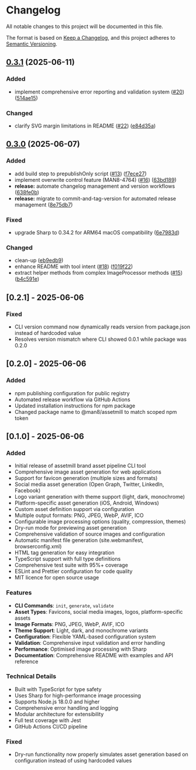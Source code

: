 # Changelog

All notable changes to this project will be documented in this file.

The format is based on [Keep a Changelog](https://keepachangelog.com/en/1.0.0/),
and this project adheres to [Semantic Versioning](https://semver.org/spec/v2.0.0.html).

## [0.3.1](https://github.com/man8/assetmill/compare/v0.3.0...v0.3.1) (2025-06-11)


### Added

* implement comprehensive error reporting and validation system ([#20](https://github.com/man8/assetmill/issues/20)) ([514ae15](https://github.com/man8/assetmill/commit/514ae15cfddf07f1698699e030d0e5e0560692e8))


### Changed

* clarify SVG margin limitations in README ([#22](https://github.com/man8/assetmill/issues/22)) ([e84d35a](https://github.com/man8/assetmill/commit/e84d35aafe8174632fdc311e1c9f6ec407108a07))

## [0.3.0](https://github.com/man8/assetmill/compare/v0.2.1...v0.3.0) (2025-06-07)


### Added

* add build step to prepublishOnly script ([#13](https://github.com/man8/assetmill/issues/13)) ([f7ece27](https://github.com/man8/assetmill/commit/f7ece27fa5e920f9fab3d764a5237007a81b848e))
* implement overwrite control feature (MAN8-4764) ([#16](https://github.com/man8/assetmill/issues/16)) ([63bd189](https://github.com/man8/assetmill/commit/63bd18971ddf8ad18dfc6360d8c432ace7e0c85b))
* **release:** automate changelog management and version workflows ([638fe0b](https://github.com/man8/assetmill/commit/638fe0b1290ecf2f3ddd356224c8562a3375958f))
* **release:** migrate to commit-and-tag-version for automated release management ([8e75db7](https://github.com/man8/assetmill/commit/8e75db72fb0ea33d813bde7c969fb7c5c31fee90))


### Fixed

* upgrade Sharp to 0.34.2 for ARM64 macOS compatibility ([6e7983d](https://github.com/man8/assetmill/commit/6e7983d5677c40899b021f8bef957008cdb74264))


### Changed

* clean-up ([eb9edb9](https://github.com/man8/assetmill/commit/eb9edb970b84e6872083b77cc5f5a495261f5c97))
* enhance README with tool intent ([#18](https://github.com/man8/assetmill/issues/18)) ([f019f22](https://github.com/man8/assetmill/commit/f019f22bae6af08bc97ca23e5b4e5388d23f89ef))
* extract helper methods from complex ImageProcessor methods ([#15](https://github.com/man8/assetmill/issues/15)) ([b4c591e](https://github.com/man8/assetmill/commit/b4c591e006dbe390768b922ac57f8bf454bc263c))

## [0.2.1] - 2025-06-06

### Fixed
- CLI version command now dynamically reads version from package.json instead of hardcoded value
- Resolves version mismatch where CLI showed 0.0.1 while package was 0.2.0

## [0.2.0] - 2025-06-06

### Added
- npm publishing configuration for public registry
- Automated release workflow via GitHub Actions
- Updated installation instructions for npm package
- Changed package name to @man8/assetmill to match scoped npm token

## [0.1.0] - 2025-06-06

### Added
- Initial release of assetmill brand asset pipeline CLI tool
- Comprehensive image asset generation for web applications
- Support for favicon generation (multiple sizes and formats)
- Social media asset generation (Open Graph, Twitter, LinkedIn, Facebook)
- Logo variant generation with theme support (light, dark, monochrome)
- Platform-specific asset generation (iOS, Android, Windows)
- Custom asset definition support via configuration
- Multiple output formats: PNG, JPEG, WebP, AVIF, ICO
- Configurable image processing options (quality, compression, themes)
- Dry-run mode for previewing asset generation
- Comprehensive validation of source images and configuration
- Automatic manifest file generation (site.webmanifest, browserconfig.xml)
- HTML tag generation for easy integration
- TypeScript support with full type definitions
- Comprehensive test suite with 95%+ coverage
- ESLint and Prettier configuration for code quality
- MIT licence for open source usage

### Features
- **CLI Commands**: `init`, `generate`, `validate`
- **Asset Types**: Favicons, social media images, logos, platform-specific assets
- **Image Formats**: PNG, JPEG, WebP, AVIF, ICO
- **Theme Support**: Light, dark, and monochrome variants
- **Configuration**: Flexible YAML-based configuration system
- **Validation**: Comprehensive input validation and error handling
- **Performance**: Optimised image processing with Sharp
- **Documentation**: Comprehensive README with examples and API reference

### Technical Details
- Built with TypeScript for type safety
- Uses Sharp for high-performance image processing
- Supports Node.js 18.0.0 and higher
- Comprehensive error handling and logging
- Modular architecture for extensibility
- Full test coverage with Jest
- GitHub Actions CI/CD pipeline

### Fixed
- Dry-run functionality now properly simulates asset generation based on configuration instead of using hardcoded values
